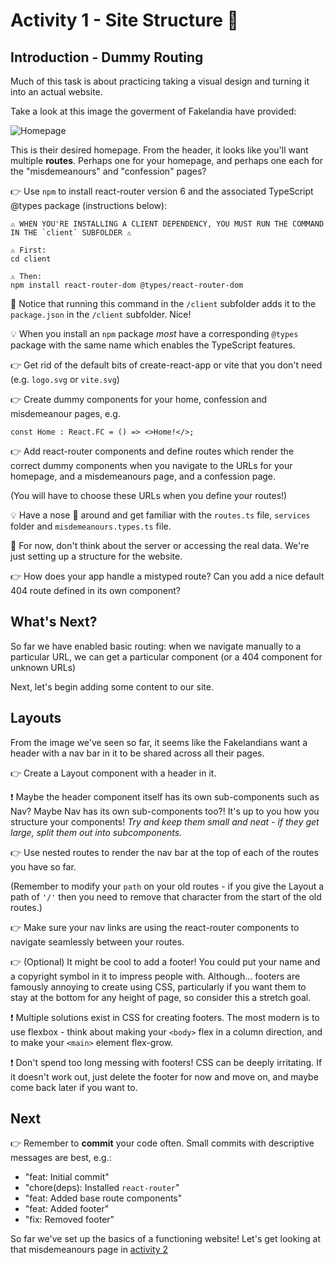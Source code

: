 # Activity 1 - Site Structure 🌉

## Introduction - Dummy Routing

Much of this task is about practicing taking a visual design and turning it into an actual website.

Take a look at this image the goverment of Fakelandia have provided:

![Homepage](./images/homepage.png "Sketched homepage")

This is their desired homepage. From the header, it looks like you'll want multiple **routes**. Perhaps one for your homepage, and perhaps one each for the "misdemeanours" and "confession" pages?

👉 Use `npm` to install react-router version 6 and the associated TypeScript @types package (instructions below):

```
⚠️ WHEN YOU'RE INSTALLING A CLIENT DEPENDENCY, YOU MUST RUN THE COMMAND IN THE `client` SUBFOLDER ⚠️

⚠️ First:
cd client

⚠️ Then:
npm install react-router-dom @types/react-router-dom
```

👀 Notice that running this command in the `/client` subfolder adds it to the `package.json` in the `/client` subfolder. Nice!

💡 When you install an `npm` package _most_ have a corresponding `@types` package with the same name which enables the TypeScript features.

👉 Get rid of the default bits of create-react-app or vite that you don't need (e.g. `logo.svg` or `vite.svg`)

👉 Create dummy components for your home, confession and misdemeanour pages, e.g.

`const Home : React.FC = () => <>Home!</>;`

👉 Add react-router components and define routes which render the correct dummy components when you navigate to the URLs for your homepage, and a misdemeanours page, and a confession page.

(You will have to choose these URLs when you define your routes!)

💡 Have a nose 🐽 around and get familiar with the `routes.ts` file, `services` folder and `misdemeanours.types.ts` file.

🛑 For now, don't think about the server or accessing the real data. We're just setting up a structure for the website.

👉 How does your app handle a mistyped route? Can you add a nice default 404 route defined in its own component?

## What's Next?

So far we have enabled basic routing: when we navigate manually to a particular URL, we can get a particular component (or a 404 component for unknown URLs)

Next, let's begin adding some content to our site.

## Layouts

From the image we've seen so far, it seems like the Fakelandians want a header with a nav bar in it to be shared across all their pages.

👉 Create a Layout component with a header in it.

❗ Maybe the header component itself has its own sub-components such as Nav? Maybe Nav has its own sub-components too?! It's up to you how you structure your components! _Try and keep them small and neat - if they get large, split them out into subcomponents._

👉 Use nested routes to render the nav bar at the top of each of the routes you have so far.

(Remember to modify your `path` on your old routes - if you give the Layout a path of `'/'` then you need to remove that character from the start of the old routes.)

👉 Make sure your nav links are using the react-router components to navigate seamlessly between your routes.

👉 (Optional) It might be cool to add a footer! You could put your name and a copyright symbol in it to impress people with. Although... footers are famously annoying to create using CSS, particularly if you want them to stay at the bottom for any height of page, so consider this a stretch goal.

❗ Multiple solutions exist in CSS for creating footers. The most modern is to use flexbox - think about making your `<body>` flex in a column direction, and to make your `<main>` element flex-grow.

❗ Don't spend too long messing with footers! CSS can be deeply irritating. If it doesn't work out, just delete the footer for now and move on, and maybe come back later if you want to.

## Next

👉 Remember to **commit** your code often. Small commits with descriptive messages are best, e.g.:

- "feat: Initial commit"
- "chore(deps): Installed `react-router`"
- "feat: Added base route components"
- "feat: Added footer"
- "fix: Removed footer"

So far we've set up the basics of a functioning website! Let's get looking at that misdemeanours page in [activity 2](./activity_2.md)

